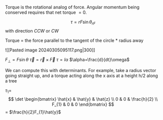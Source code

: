 Torque is the rotational analog of force. 
Angular momentum being conserved requires that net torque $=0$.

$$
\tau = rF\sin\theta_{rF}
$$
with direction $CCW \text{ or } CW$

Torque = the force parallel to the tangent of the circle * radius away

![[Pasted image 20240305095117.png|300]]

$F_{\perp} = F\sin\theta$
$\vec{\tau}=\vec{r}\times \vec{F}$
$\tau=I \alpha$
$\alpha=\frac{d}{dt}\omega$


We can compute this with determinants. For example, take a radius vector going straight up, and a torque acting along the x axis at a height h/2 along a tree

$\tau_{1}=$
$$
\det \begin{bmatrix}
\hat{x} & \hat{y} & \hat{z} \\
0 & 0 & \frac{h}{2} \\
F_{1} & 0 & 0
\end{bmatrix}
$$ = $\frac{h}{2}F_{1}\hat{y}$
